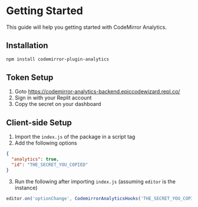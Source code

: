 # Getting Started

This guide will help you getting started with CodeMirror Analytics.

## Installation

```sh
npm install codemirror-plugin-analytics
```

## Token Setup

1. Goto <https://codemirror-analytics-backend.epiccodewizard.repl.co/>
2. Sign in with your Replit account
3. Copy the secret on your dashboard

## Client-side Setup

1. Import the `index.js` of the package in a script tag
2. Add the following options

```json
{
  "analytics": true,
  "id": "THE_SECRET_YOU_COPIED"
}
```

3. Run the following after importing `index.js` (assuming `editor` is the instance)

```js
editor.on('optionChange', CodemirrorAnalyticsHooks('THE_SECRET_YOU_COPIED').optionChange);
```
